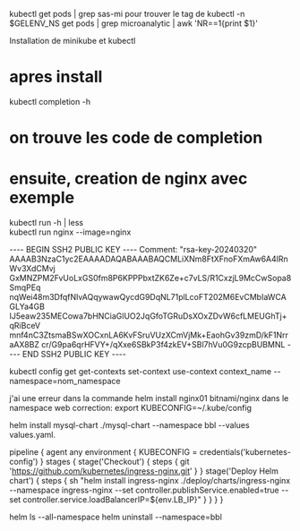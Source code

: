 kubectl get pods | grep sas-mi pour trouver le tag de 
kubectl -n $GELENV_NS get pods | grep microanalytic | awk 'NR==1{print $1}'

Installation de minikube et kubectl

# apres install
kubectl completion -h 
# on trouve les code de completion
# ensuite, creation de nginx avec exemple
kubectl run -h | less  
kubectl run nginx --image=nginx


---- BEGIN SSH2 PUBLIC KEY ----
Comment: "rsa-key-20240320"
AAAAB3NzaC1yc2EAAAADAQABAAABAQCMLiXNm8FtXFnoFXmAw6A4lRnWv3XdCMvj
GxMNZPM2FvUoLxGS0fm8P6KPPPbxtZK6Ze+c7vLS/R1CxzjL9McCwSopa8SmqPEq
nqWei48m3DfqfNIvAQqywawQycdG9DqNL71plLcoFT202M6EvCMbIaWCAGLYa4GB
IJ5eaw235MECowa7bHNCiaGlUO2JqGfoTGRuDsXOxZDvW6cfLMEUGhTj+qRiBceV
mnf4nC3ZtsmaBSwXOCxnLA6KvFSruVUzXCmVjMk+EaohGv39zmD/kF1NrraAX8BZ
cr/G9pa6qrHFVY+/qXxe6SBkP3f4zkEV+SBl7hVu0G9zcpBUBMNL
---- END SSH2 PUBLIC KEY ----


kubectl config get get-contexts set-context use-context  context_name --namespace=nom_namespace

j'ai une erreur dans la commande
helm install nginx01 bitnami/nginx dans le namespace web
correction:
export KUBECONFIG=~/.kube/config

helm install mysql-chart ./mysql-chart --namespace bbl --values values.yaml.


pipeline {
    agent any
    environment {
        KUBECONFIG = credentials('kubernetes-config')
    }
    stages {
        stage('Checkout') {
            steps {
                git 'https://github.com/kubernetes/ingress-nginx.git'
            }
        }
        stage('Deploy Helm chart') {
            steps {
                sh "helm install ingress-nginx ./deploy/charts/ingress-nginx --namespace ingress-nginx --set controller.publishService.enabled=true --set controller.service.loadBalancerIP=${env.LB_IP}"
            }
        }
    }
}





helm ls --all-namespace
helm uninstall <package> --namespace=bbl